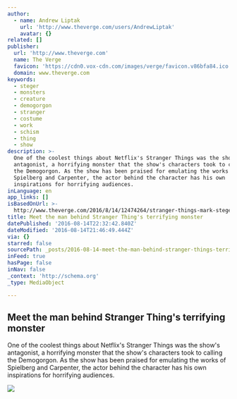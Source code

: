 ```yaml
---
author:
  - name: Andrew Liptak
    url: 'http://www.theverge.com/users/AndrewLiptak'
    avatar: {}
related: []
publisher:
  url: 'http://www.theverge.com'
  name: The Verge
  favicon: 'https://cdn0.vox-cdn.com/images/verge/favicon.v86bfa84.ico'
  domain: www.theverge.com
keywords:
  - steger
  - monsters
  - creature
  - demogorgon
  - stranger
  - costume
  - work
  - schism
  - thing
  - show
description: >-
  One of the coolest things about Netflix's Stranger Things was the show's
  antagonist, a horrifying monster that the show's characters took to calling
  the Demogorgon. As the show has been praised for emulating the works of
  Spielberg and Carpenter, the actor behind the character has his own
  inspirations for horrifying audiences.
inLanguage: en
app_links: []
isBasedOnUrl: >-
  http://www.theverge.com/2016/8/14/12474264/stranger-things-mark-steger-monster-costume-Demogorgon
title: Meet the man behind Stranger Thing's terrifying monster
datePublished: '2016-08-14T22:32:42.840Z'
dateModified: '2016-08-14T21:46:49.444Z'
via: {}
starred: false
sourcePath: _posts/2016-08-14-meet-the-man-behind-stranger-things-terrifying-monster.md
inFeed: true
hasPage: false
inNav: false
_context: 'http://schema.org'
_type: MediaObject

---
```

<article style=""><h1>Meet the man behind Stranger Thing's terrifying monster</h1><p>One of the coolest things about Netflix's Stranger Things was the show's antagonist, a horrifying monster that the show's characters took to calling the Demogorgon. As the show has been praised for emulating the works of Spielberg and Carpenter, the actor behind the character has his own inspirations for horrifying audiences.</p><img src="https://cdn3.vox-cdn.com/thumbor/mBrajq3wcloHxZBbQL4iihDwXCs=/0x42:800x492/1600x900/cdn0.vox-cdn.com/uploads/chorus_image/image/50385893/Mark_Steger_Still2.0.0.jpg" /></article>